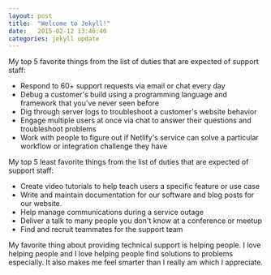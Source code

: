 ```yaml
---
layout: post
title:  "Welcome to Jekyll!"
date:   2015-02-12 13:46:40
categories: jekyll update
---
```

My top 5 favorite things from the list of duties that are expected of support staff:
- Respond to 60+ support requests via email or chat every day
- Debug a customer's build using a programming language and framework that you've never seen before
- Dig through server logs to troubleshoot a customer's website behavior
- Engage multiple users at once via chat to answer their questions and troubleshoot problems
- Work with people to figure out if Netlify's service can solve a particular workflow or integration challenge they have

My top 5 least favorite things from the list of duties that are expected of support staff:
- Create video tutorials to help teach users a specific feature or use case
- Write and maintain documentation for our software and blog posts for our website.
- Help manage communications during a service outage
- Deliver a talk to many people you don't know at a conference or meetup
- Find and recruit teammates for the support team

My favorite thing about providing technical support is helping people. I love helping people and I love helping people find solutions to problems especially. It also makes me feel smarter than I really am which I appreciate. 

